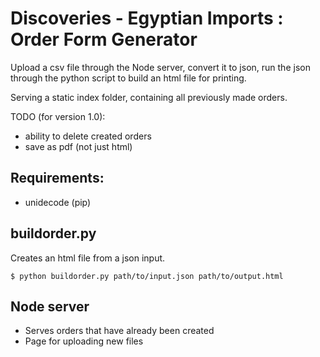 # Discoveries - Egyptian Imports : Order Form Generator

Upload a csv file through the Node server, convert it to json, run the json through the python script to build an html file for printing. 

Serving a static index folder, containing all previously made orders.

TODO (for version 1.0): 

* ability to delete created orders
* save as pdf (not just html)

## Requirements:
* unidecode (pip)

## buildorder.py
Creates an html file from a json input.

```
$ python buildorder.py path/to/input.json path/to/output.html
```

## Node server
* Serves orders that have already been created
* Page for uploading new files 
